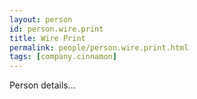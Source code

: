```yaml
---
layout: person
id: person.wire.print
title: Wire Print
permalink: people/person.wire.print.html
tags: [company.cinnamon]
---
```


Person details...